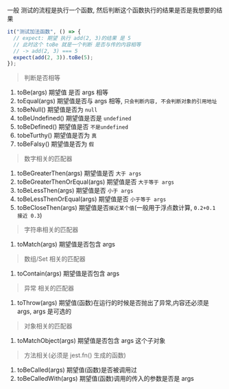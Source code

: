 一般 测试的流程是执行一个函数, 然后判断这个函数执行的结果是否是我想要的结果

```js
it("测试加法函数", () => {
  // expect: 期望 执行 add(2, 3)的结果 是 5
  // 此时这个 toBe 就是一个判断 是否与传的内容相等
  // -> add(2, 3) === 5
  expect(add(2, 3)).toBe(5);
});
```

> 判断是否相等

1. toBe(args) 期望值 是否 args 相等
2. toEqual(args) 期望值是否与 args 相等, `只会判断内容, 不会判断对象的引用地址`
3. toBeNull() 期望值是否为 `null`
4. toBeUndefined() 期望值是否是 `undefined`
5. toBeDefined() 期望值是否 `不是undefined`
6. tobeTurthy() 期望值是否为 `真`
7. toBeFalsy() 期望值是否为 `假`

> 数字相关的匹配器

1. toBeGreaterThen(args) 期望值是否 `大于 args`
2. toBeGreaterThenOrEqual(args) 期望值是否 `大于等于 args`
3. toBeLessThen(args) 期望值是否 `小于 args`
4. toBeLessThenOrEqual(args) 期望值是否 `小于等于 args`
5. toBeCloseThen(args) 期望值是否`接近某个值`(一般用于浮点数计算, `0.2+0.1 接近 0.3`)

> 字符串相关的匹配器

1. toMatch(args) 期望值是否包含 args

> 数组/Set 相关的匹配器

1. toContain(args) 期望值是否包含 args

> 异常 相关的匹配器

1. toThrow(args) 期望值(函数)在运行的时候是否抛出了异常,内容还必须是 args, args 是可选的

> 对象相关的匹配器

1. toMatchObject(args) 期望值是否包含 args 这个子对象

> 方法相关(必须是 jest.fn() 生成的函数)

1. toBeCalled(args) 期望值(函数)是否被调用过
2. toBeCalledWith(args) 期望值(函数)调用的传入的参数是否是 args

